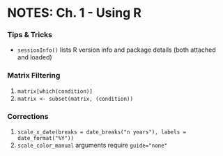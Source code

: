 # NOTES: Ch. 1 - Using R #

### Tips & Tricks 
- `sessionInfo()` lists R version info and package details (both attached and loaded)

### Matrix Filtering 
1. `matrix[which(condition)]` 
2. `matrix <- subset(matrix, (condition))` 

### Corrections
1.  `scale_x_date(breaks = date_breaks("n years"), labels = date_format("%Y"))`
2.  `scale_color_manual` arguments require `guide="none"`
